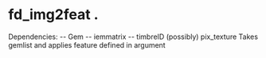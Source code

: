 # fd_img2feat  .

 

 

Dependencies:
-- Gem
-- iemmatrix
-- timbreID (possibly)
pix_texture
Takes gemlist and applies feature defined in argument


 
